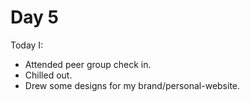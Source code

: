 # Day 5

Today I:

- Attended peer group check in.
- Chilled out.
- Drew some designs for my brand/personal-website.